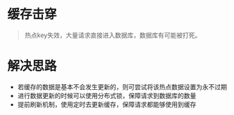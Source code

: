 # 缓存击穿

> 热点key失效，大量请求直接进入数据库，数据库有可能被打死。

# 解决思路

- 若缓存的数据是基本不会发生更新的，则可尝试将该热点数据设置为永不过期
- 进行数据更新的时候可以使用分布式锁，保障请求到数据库的数量
- 提前刷新机制，使用定时去更新缓存，保障请求都能够使用到缓存

